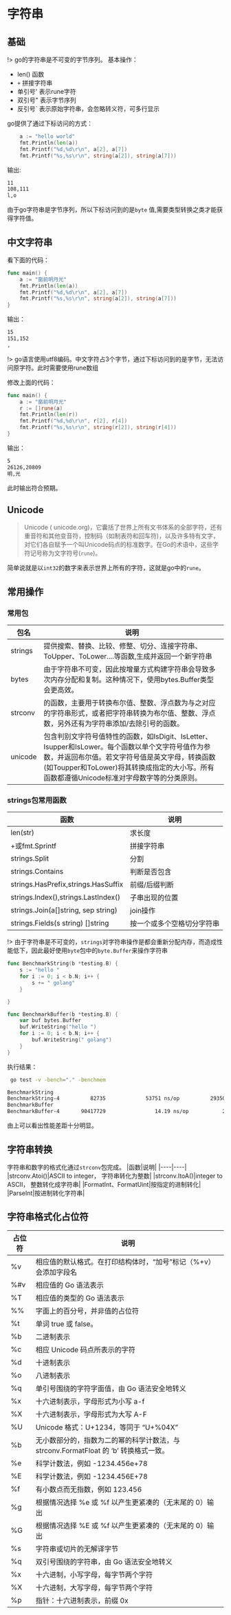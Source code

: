 # 字符串
## 基础
!> go的字符串是不可变的字节序列。
基本操作：
* len() 函数
* `+` 拼接字符串
* 单引号' 表示rune字符
* 双引号" 表示字节序列
* 反引号` 表示原始字符串，会忽略转义符，可多行显示

go提供了通过下标访问的方式：
```go 
	a := "hello world"
	fmt.Println(len(a))
	fmt.Printf("%d,%d\r\n", a[2], a[7])
	fmt.Printf("%s,%s\r\n", string(a[2]), string(a[7]))
```  
输出:
```bash
11
108,111
l,o
```
由于go字符串是字节序列，所以下标访问到的是`byte` 值,需要类型转换之类才能获得字符值。

## 中文字符串
看下面的代码：
```go
func main() {
	a := "窗前明月光"
	fmt.Println(len(a))
	fmt.Printf("%d,%d\r\n", a[2], a[7])
	fmt.Printf("%s,%s\r\n", string(a[2]), string(a[7]))
}
```
输出：

``` bash 
15
151,152
,
```
!> go语言使用utf8编码。中文字符占3个字节，通过下标访问到的是字节，无法访问原字符。此时需要使用rune数组

修改上面的代码：

```go
func main() {
	a := "窗前明月光"
	r := []rune(a)
	fmt.Println(len(r))
	fmt.Printf("%d,%d\r\n", r[2], r[4])
	fmt.Printf("%s,%s\r\n", string(r[2]), string(r[4]))
}
```
输出：

``` bash 
5
26126,20809
明,光
```
此时输出符合预期。

## Unicode
> Unicode ( unicode.org)，它囊括了世界上所有文书体系的全部字符，还有重音符和其他变音符，控制码（如制表符和回车符)，以及许多特有文字，对它们各自赋予一个叫Unicode码点的标准数字。在Go的术语中，这些字符记号称为文字符号(`rune`)。

简单说就是以`int32`的数字来表示世界上所有的字符，这就是go中的`rune`。

## 常用操作
### 常用包
|包名|说明|
|----|----|
|strings|提供搜索、替换、比较、修整、切分、连接字符串、ToUpper、ToLower....等函数,生成并返回一个新字符串|
|bytes|由于字符串不可变，因此按增量方式构建字符串会导致多次内存分配和复制。这种情况下，使用bytes.Buffer类型会更高效。|
|strconv|的函数，主要用于转换布尔值、整数、浮点数为与之对应的字符串形式，或者把字符串转换为布尔值、整数、浮点数，另外还有为字符串添加/去除引号的函数。|
|unicode|包含判别文字符号值特性的函数，如IsDigit、IsLetter、Isupper和IsLower。每个函数以单个文字符号值作为参数，并返回布尔值。若文字符号值是英文字母，转换函数(如Toupper和ToLower)将其转换成指定的大小写。所有函数都遵循Unicode标准对字母数字等的分类原则。|

### strings包常用函数

|函数|说明|
|----|----|
|len(str)|	求长度|
|+或fmt.Sprintf	|拼接字符串|
|strings.Split	|分割|
|strings.Contains|	判断是否包含|
|strings.HasPrefix,strings.HasSuffix|	前缀/后缀判断|
|strings.Index(),strings.LastIndex()|	子串出现的位置|
|strings.Join(a[]string, sep string)|	join操作|
|strings.Fields(s string) []string|按一个或多个空格切分字符串|

!> 由于字符串是不可变的，`strings`对字符串操作是都会重新分配内存，而造成性能低下，因此最好使用`byte`包中的`byte.Buffer`来操作字符串
``` go
func BenchmarkString(b *testing.B) {
	s := "hello "
	for i := 0; i < b.N; i++ {
		s += " golang"
	}

}

func BenchmarkBuffer(b *testing.B) {
	var buf bytes.Buffer
	buf.WriteString("hello ")
	for i := 0; i < b.N; i++ {
		buf.WriteString(" golang")
	}
}
```
执行结果：
```bash
 go test -v -bench="." -benchmem

BenchmarkString
BenchmarkString-4          82735             53751 ns/op          293508 B/op          1 allocs/op
BenchmarkBuffer
BenchmarkBuffer-4       90417729                14.19 ns/op           26 B/op          0 allocs/op
```
由上可以看出性能差距十分明显。

## 字符串转换
字符串和数字的格式化通过`strconv`包完成。
|函数|说明|
|----|----|
|strconv.Atoi()|ASCII to integer， 字符串转化为整数|
|strconv.ItoA()|integer to ASCII， 整数转化成字符串|
|FormatInt、FormatUint|按指定的进制转化|
|ParseInt|按进制转化字符串|

## 字符串格式化占位符
|占位符|说明|
|-------|------|
|%v |相应值的默认格式。在打印结构体时，“加号”标记（%+v）会添加字段名|
|%#v| 相应值的 Go 语法表示|
|%T |相应值的类型的 Go 语法表示|
|%% |字面上的百分号，并非值的占位符|
|%t |单词 true 或 false。|
|%b |二进制表示|
|%c |相应 Unicode 码点所表示的字符|
|%d |十进制表示|
|%o |八进制表示|
|%q |单引号围绕的字符字面值，由 Go 语法安全地转义|
|%x |十六进制表示，字母形式为小写 a-f|
|%X |十六进制表示，字母形式为大写 A-F|
|%U |Unicode 格式：U+1234，等同于 “U+%04X”|
|%b |无小数部分的，指数为二的幂的科学计数法，与 strconv.FormatFloat 的 ‘b’ 转换格式一致。|
|%e |科学计数法，例如 -1234.456e+78|
|%E |科学计数法，例如 -1234.456E+78|
|%f |有小数点而无指数，例如 123.456|
|%g |根据情况选择 %e 或 %f 以产生更紧凑的（无末尾的 0）输出|
|%G |根据情况选择 %E 或 %f 以产生更紧凑的（无末尾的 0）输出|
|%s |字符串或切片的无解译字节|
|%q |双引号围绕的字符串，由 Go 语法安全地转义|
|%x |十六进制，小写字母，每字节两个字符|
|%X |十六进制，大写字母，每字节两个字符|
|%p |指针：十六进制表示，前缀 0x|

